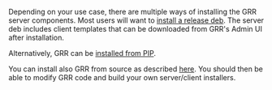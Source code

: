 Depending on your use case, there are multiple ways of installing the
GRR server components. Most users will want to
[install a release deb](from-release-deb.md). The server deb includes
client templates that can be downloaded from GRR's Admin UI after installation.

Alternatively, GRR can be [installed from PIP](from-released-pip.md).

You can install also GRR from source as described
[here](from-source.md). You should then be able to modify GRR code and build
your own server/client installers.
